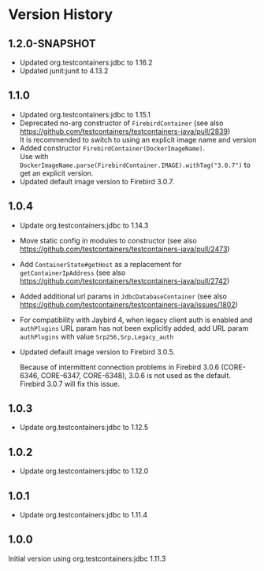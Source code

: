 Version History
===============

1.2.0-SNAPSHOT
--------------
- Updated org.testcontainers:jdbc to 1.16.2
- Updated junit:junit to 4.13.2

1.1.0
-----
- Updated org.testcontainers:jdbc to 1.15.1
- Deprecated no-arg constructor of `FirebirdContainer` (see also <https://github.com/testcontainers/testcontainers-java/pull/2839>) \
  It is recommended to switch to using an explicit image name and version
- Added constructor `FirebirdContainer(DockerImageName)`. \
  Use with `DockerImageName.parse(FirebirdContainer.IMAGE).withTag("3.0.7")` to get an explicit version.
- Updated default image version to Firebird 3.0.7.

1.0.4
-----

- Update org.testcontainers:jdbc to 1.14.3
- Move static config in modules to constructor (see also <https://github.com/testcontainers/testcontainers-java/pull/2473>)
- Add `ContainerState#getHost` as a replacement for `getContainerIpAddress` (see also <https://github.com/testcontainers/testcontainers-java/pull/2742>)
- Added additional url params in `JdbcDatabaseContainer` (see also <https://github.com/testcontainers/testcontainers-java/issues/1802>)
- For compatibility with Jaybird 4, when legacy client auth is enabled and `authPlugins` URL param has not been explicitly added, add URL param `authPlugins` with value `Srp256,Srp,Legacy_auth`
- Updated default image version to Firebird 3.0.5.

  Because of intermittent connection problems in Firebird 3.0.6 (CORE-6346, CORE-6347, CORE-6348), 3.0.6 is not used as the default. Firebird 3.0.7 will fix this issue. 

1.0.3
-----

- Update org.testcontainers:jdbc to 1.12.5

1.0.2
-----

- Update org.testcontainers:jdbc to 1.12.0

1.0.1
-----

- Update org.testcontainers:jdbc to 1.11.4

1.0.0
-----

Initial version using org.testcontainers:jdbc 1.11.3
